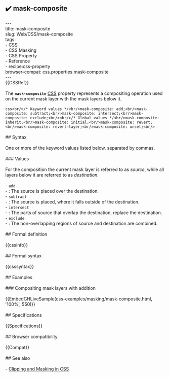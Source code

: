 ## ✔️ mask-composite 
 ---<br/>title: mask-composite<br/>slug: Web/CSS/mask-composite<br/>tags:<br/>  - CSS<br/>  - CSS Masking<br/>  - CSS Property<br/>  - Reference<br/>  - recipe:css-property<br/>browser-compat: css.properties.mask-composite<br/>---<br/>{{CSSRef}}<br/><br/>The **`mask-composite`** [CSS](/en-US/docs/Web/CSS) property represents a compositing operation used on the current mask layer with the mask layers below it.<br/><br/>```css<br/>/* Keyword values */<br/>mask-composite: add;<br/>mask-composite: subtract;<br/>mask-composite: intersect;<br/>mask-composite: exclude;<br/><br/>/* Global values */<br/>mask-composite: inherit;<br/>mask-composite: initial;<br/>mask-composite: revert;<br/>mask-composite: revert-layer;<br/>mask-composite: unset;<br/>```<br/><br/>## Syntax<br/><br/>One or more of the keyword values listed below, separated by commas.<br/><br/>### Values<br/><br/>For the composition the current mask layer is referred to as _source_, while all layers below it are referred to as _destination_.<br/><br/>- `add`<br/>  - : The source is placed over the destination.<br/>- `subtract`<br/>  - : The source is placed, where it falls outside of the destination.<br/>- `intersect`<br/>  - : The parts of source that overlap the destination, replace the destination.<br/>- `exclude`<br/>  - : The non-overlapping regions of source and destination are combined.<br/><br/>## Formal definition<br/><br/>{{cssinfo}}<br/><br/>## Formal syntax<br/><br/>{{csssyntax}}<br/><br/>## Examples<br/><br/>### Compositing mask layers with addition<br/><br/>{{EmbedGHLiveSample(css-examples/masking/mask-composite.html, '100%', 550)}}<br/><br/>## Specifications<br/><br/>{{Specifications}}<br/><br/>## Browser compatibility<br/><br/>{{Compat}}<br/><br/>## See also<br/><br/>- [Clipping and Masking in CSS](https://css-tricks.com/clipping-masking-css/)<br/>